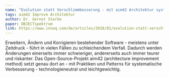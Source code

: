 ```yaml
---
name: "Evolution statt Verschlimmbesserung - mit aim42 Architektur systematisch verbessern"
tags: aim42 Improve Architektur
author: Dr. Gernot Starke
paper: OBJECTspektrum
link: https://www.innoq.com/de/articles/2018/01/evolution-statt-verschlimmbesserung/
---
```

Erweitern, Ändern und Korrigieren bestehender Software - meistens unter Zeitdruck - führt in vielen Fällen
zu schleichendem Verfall. Dadurch werden Änderungen einerseits immer schwieriger, andererseits auch immer 
teurer und riskanter. Das Open-Source-Projekt aim42 (architecture improvement method) setzt genau dort an - mit
Praktiken und Patterns für systematische Verbesserung - technologieneutral und leichtgewichtig.